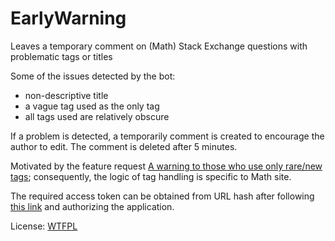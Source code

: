 # EarlyWarning

Leaves a temporary comment on (Math) Stack Exchange questions with problematic tags or titles

Some of the issues detected by the bot: 

* non-descriptive title
* a vague tag used as the only tag 
* all tags used are relatively obscure

If a problem is detected, a temporarily comment is created to encourage the author to edit. The comment is deleted after 5 minutes. 

Motivated by the feature request [A warning to those who use only rare/new tags](http://meta.math.stackexchange.com/q/21669); consequently, the logic of tag handling is specific to Math site.

The required access token can be obtained from URL hash after following [this link](https://stackexchange.com/oauth/dialog?client_id=5748&scope=no_expiry,write_access&redirect_uri=https://stackexchange.com/) and authorizing the application.

License: [WTFPL](http://www.wtfpl.net)
